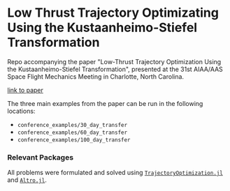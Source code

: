 # Low Thrust Trajectory Optimizating Using the Kustaanheimo-Stiefel Transformation

Repo accompanying the paper "Low-Thrust Trajectory Optimization Using the
Kustaanheimo-Stiefel Transformation", presented at the 31st AIAA/AAS Space
Flight Mechanics Meeting in Charlotte, North Carolina.

[link to paper](http://roboticexplorationlab.org/papers/ks_low_thrust.pdf)

The three main examples from the paper can be run in the following locations:

- `conference_examples/30_day_transfer`
- `conference_examples/60_day_transfer`
- `conference_examples/100_day_transfer`

### Relevant Packages
All problems were formulated and solved using [`TrajectoryOptimization.jl`](https://github.com/RoboticExplorationLab/TrajectoryOptimization.jl) and [`Altro.jl`](https://github.com/RoboticExplorationLab/Altro.jl).
